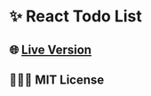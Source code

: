# ✨ React Todo List

## 🌐 [Live Version](https://react-todo-list-nicolsaha.netlify.app/)

## 👩🏻‍💻 MIT License
